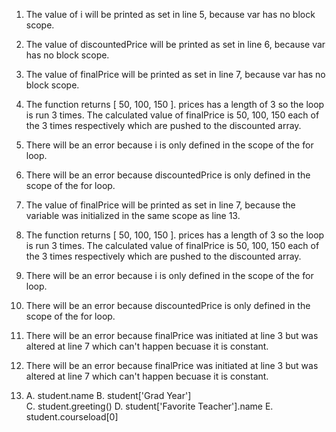 1. The value of i will be printed as set in line 5, because var has no block scope.
2. The value of discountedPrice will be printed as set in line 6, because var has no block scope.
3. The value of finalPrice will be printed as set in line 7, because var has no block scope.
4. The function returns [ 50, 100, 150 ]. prices has a length of 3 so the loop is run 3 times. The calculated value of finalPrice is 50, 100, 150 each of the 3 times respectively which are pushed to the discounted array. 

5. There will be an error because i is only defined in the scope of the for loop.
6. There will be an error because discountedPrice is only defined in the scope of the for loop.
7. The value of finalPrice will be printed as set in line 7, because the variable was initialized in the same scope as line 13. 
8. The function returns [ 50, 100, 150 ]. prices has a length of 3 so the loop is run 3 times. The calculated value of finalPrice is 50, 100, 150 each of the 3 times respectively which are pushed to the discounted array. 

9. There will be an error because i is only defined in the scope of the for loop.
10. There will be an error because discountedPrice is only defined in the scope of the for loop.
11. There will be an error because finalPrice was initiated at line 3 but was altered at line 7 which can't happen becuase it is constant. 
12. There will be an error because finalPrice was initiated at line 3 but was altered at line 7 which can't happen becuase it is constant. 

13. A. student.name
    B. student['Grad Year'] \
    C. student.greeting()
    D. student['Favorite Teacher'].name
    E. student.courseload[0]
